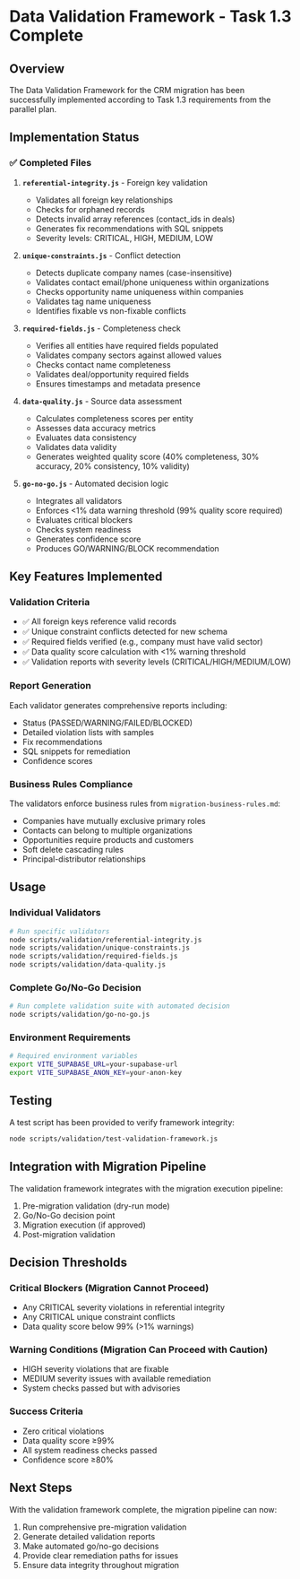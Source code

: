 # Data Validation Framework - Task 1.3 Complete

## Overview
The Data Validation Framework for the CRM migration has been successfully implemented according to Task 1.3 requirements from the parallel plan.

## Implementation Status

### ✅ Completed Files

1. **`referential-integrity.js`** - Foreign key validation
   - Validates all foreign key relationships
   - Checks for orphaned records
   - Detects invalid array references (contact_ids in deals)
   - Generates fix recommendations with SQL snippets
   - Severity levels: CRITICAL, HIGH, MEDIUM, LOW

2. **`unique-constraints.js`** - Conflict detection
   - Detects duplicate company names (case-insensitive)
   - Validates contact email/phone uniqueness within organizations
   - Checks opportunity name uniqueness within companies
   - Validates tag name uniqueness
   - Identifies fixable vs non-fixable conflicts

3. **`required-fields.js`** - Completeness check
   - Verifies all entities have required fields populated
   - Validates company sectors against allowed values
   - Checks contact name completeness
   - Validates deal/opportunity required fields
   - Ensures timestamps and metadata presence

4. **`data-quality.js`** - Source data assessment
   - Calculates completeness scores per entity
   - Assesses data accuracy metrics
   - Evaluates data consistency
   - Validates data validity
   - Generates weighted quality score (40% completeness, 30% accuracy, 20% consistency, 10% validity)

5. **`go-no-go.js`** - Automated decision logic
   - Integrates all validators
   - Enforces <1% data warning threshold (99% quality score required)
   - Evaluates critical blockers
   - Checks system readiness
   - Generates confidence score
   - Produces GO/WARNING/BLOCK recommendation

## Key Features Implemented

### Validation Criteria
- ✅ All foreign keys reference valid records
- ✅ Unique constraint conflicts detected for new schema
- ✅ Required fields verified (e.g., company must have valid sector)
- ✅ Data quality score calculation with <1% warning threshold
- ✅ Validation reports with severity levels (CRITICAL/HIGH/MEDIUM/LOW)

### Report Generation
Each validator generates comprehensive reports including:
- Status (PASSED/WARNING/FAILED/BLOCKED)
- Detailed violation lists with samples
- Fix recommendations
- SQL snippets for remediation
- Confidence scores

### Business Rules Compliance
The validators enforce business rules from `migration-business-rules.md`:
- Companies have mutually exclusive primary roles
- Contacts can belong to multiple organizations
- Opportunities require products and customers
- Soft delete cascading rules
- Principal-distributor relationships

## Usage

### Individual Validators
```bash
# Run specific validators
node scripts/validation/referential-integrity.js
node scripts/validation/unique-constraints.js
node scripts/validation/required-fields.js
node scripts/validation/data-quality.js
```

### Complete Go/No-Go Decision
```bash
# Run complete validation suite with automated decision
node scripts/validation/go-no-go.js
```

### Environment Requirements
```bash
# Required environment variables
export VITE_SUPABASE_URL=your-supabase-url
export VITE_SUPABASE_ANON_KEY=your-anon-key
```

## Testing
A test script has been provided to verify framework integrity:
```bash
node scripts/validation/test-validation-framework.js
```

## Integration with Migration Pipeline

The validation framework integrates with the migration execution pipeline:
1. Pre-migration validation (dry-run mode)
2. Go/No-Go decision point
3. Migration execution (if approved)
4. Post-migration validation

## Decision Thresholds

### Critical Blockers (Migration Cannot Proceed)
- Any CRITICAL severity violations in referential integrity
- Any CRITICAL unique constraint conflicts
- Data quality score below 99% (>1% warnings)

### Warning Conditions (Migration Can Proceed with Caution)
- HIGH severity violations that are fixable
- MEDIUM severity issues with available remediation
- System checks passed but with advisories

### Success Criteria
- Zero critical violations
- Data quality score ≥99%
- All system readiness checks passed
- Confidence score ≥80%

## Next Steps
With the validation framework complete, the migration pipeline can now:
1. Run comprehensive pre-migration validation
2. Generate detailed validation reports
3. Make automated go/no-go decisions
4. Provide clear remediation paths for issues
5. Ensure data integrity throughout migration